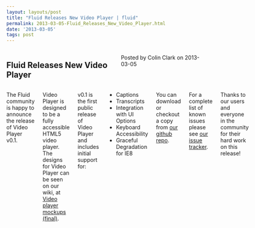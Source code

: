 ```yaml
---
layout: layouts/post
title: "Fluid Releases New Video Player | fluid"
permalink: 2013-03-05-Fluid_Releases_New_Video_Player.html
date: '2013-03-05'
tags: post
---
```

<section class="row">
                <div class="medium-6 columns">
                    <h2 class="fluid-web-emphasized-text">Fluid Releases New Video Player</h2>
                    <p class="fluid-web-news-post-meta">
                        Posted by Colin Clark on 2013-03-05
                    </p>
                </div>
                <div class="medium-6 columns">
                    <p>The Fluid community is happy to announce the release of Video Player v0.1.</p>
<p>Video Player is designed to be a fully accessible HTML5 video player. The designs for Video Player can be seen on our wiki, at
<a href="http://wiki.fluidproject.org/display/fluid/%28Floe%29+video+player+mockups+%28final%29">Video player mockups (final)</a>.</p>
<p>v0.1 is the first public release of Video Player and includes initial support for:</p>
<ul>
<li>Captions</li>
<li>Transcripts</li>
<li>Integration with UI Options</li>
<li>Keyboard Accessibility</li>
<li>Graceful Degradation for IE8</li>
</ul>
<p>You can download or checkout a copy from <a href="https://github.com/fluid-project/videoPlayer/tags">our github repo</a>.</p>
<p>For a complete list of known issues please see <a href="http://issues.fluidproject.org/browse/VP">our issue tracker</a>.</p>
<p>Thanks to our users and everyone in the community for their hard work on this release!</p>
                </div>
            </section>
